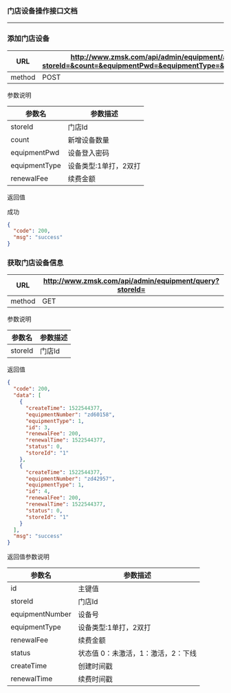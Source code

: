 ### 门店设备操作接口文档 ###
----

### 添加门店设备

|URL|http://www.zmsk.com/api/admin/equipment/add?storeId=&count=&equipmentPwd=&equipmentType=&renewalFee=|
|---|---|
|method|POST|

参数说明

|参数名|参数描述|
|---|--|
|storeId|门店Id|
|count|新增设备数量|
|equipmentPwd|设备登入密码|
|equipmentType|设备类型:1单打，2双打|
|renewalFee|续费金额|

返回值

成功

```json
{
  "code": 200,
  "msg": "success"
}
```

### 获取门店设备信息

|URL|http://www.zmsk.com/api/admin/equipment/query?storeId=|
|---|---|
|method|GET|

参数说明

|参数名|参数描述|
|---|--|
|storeId|门店Id|


返回值

```json
{
  "code": 200,
  "data": [
    {
      "createTime": 1522544377,
      "equipmentNumber": "zd60158",
      "equipmentType": 1,
      "id": 3,
      "renewalFee": 200,
      "renewalTime": 1522544377,
      "status": 0,
      "storeId": "1"
    },
    {
      "createTime": 1522544377,
      "equipmentNumber": "zd42957",
      "equipmentType": 1,
      "id": 4,
      "renewalFee": 200,
      "renewalTime": 1522544377,
      "status": 0,
      "storeId": "1"
    }
  ],
  "msg": "success"
}
```

返回值参数说明

|参数名|参数描述|
|---|--|
|id|主键值|
|storeId|门店Id|
|equipmentNumber|设备号|
|equipmentType|设备类型:1单打，2双打|
|renewalFee|续费金额|
|status|状态值 0：未激活，1：激活，2：下线|
|createTime|创建时间戳|
|renewalTime|续费时间戳|
